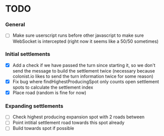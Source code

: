 # TODO
### General
 - [ ] Make sure userscript runs before other javascript to make sure WebSocket is intercepted (right now it seems like a 50/50 sometimes)

### Initial settlements
 - [x] Add a check if we have passed the turn since starting it, so we don't send the message to build the settlement twice (necessary because colonist.io likes to send the turn information twice for some reason)
 - [x] Fix bug where findHighestProducingSpot only counts open settlement spots to calculate the settlement index
 - [x] Place road (random is fine for now)

### Expanding settlements
 - [ ] Check highest producing expansion spot with 2 roads between
 - [ ] Point intitial settlement road towards this spot already
 - [ ] Build towards spot if possible
